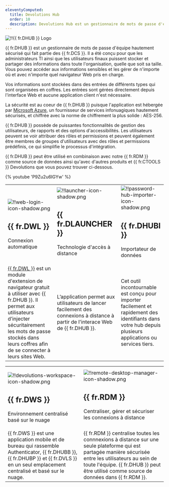 ```yaml
---
eleventyComputed:
  title: Devolutions Hub
  order: 10
  description: Devolutions Hub est un gestionnaire de mots de passe d'équipe hautement sécurisé qui fait partie des {{ fr.DCS }}. Il a été conçu pour que les administrateurs TI ainsi que les utilisateurs finaux puissent stocker et partager des informations dans toute l'organisation, quelle que soit sa taille.
---
```

![!!{{ fr.DHUB }} Logo](https://webdevolutions.blob.core.windows.net/images/projects/devolutions-hub/devolutions-hub-color-shadow.svg)

{{ fr.DHUB }} est un gestionnaire de mots de passe d'équipe hautement sécurisé qui fait partie des {{ fr.DCS }}. Il a été conçu pour que les administrateurs TI ainsi que les utilisateurs finaux puissent stocker et partager des informations dans toute l'organisation, quelle que soit sa taille. Vous pouvez accéder aux informations sensibles et les gérer de n'importe où et avec n'importe quel navigateur Web pris en charge.  

Vos informations sont stockées dans des entrées de différents types qui sont organisées en coffres. Les entrées sont gérées directement depuis l'interface Web et aucune application client n'est nécessaire.  

La sécurité est au coeur de {{ fr.DHUB }} puisque l'application est hébergée par [Microsoft Azure](/fr/kb/hub-business/knowledge-base/hosting-region-password-hub/), un fournisseur de services infonuagiques hautement sécurisés, et chiffrée avec la norme de chiffrement la plus solide : AES-256.  

{{ fr.DHUB }} possède de puissantes fonctionnalités de gestion des utilisateurs, de rapports et des options d'accessibilités. Les utilisateurs peuvent se voir attribuer des rôles et permissions et peuvent également être membres de groupes d'utilisateurs avec des rôles et permissions prédéfinis, ce qui simplifie le processus d'intégration.  

{{ fr.DHUB }} peut être utilisé en combinaison avec notre {{ fr.RDM }} comme source de données ainsi qu'avec d'autres produits et {{ fr.CTOOLS }} Devolutions que vous pouvez trouver ci-dessous.  

{% youtube 'P9Zu2u6IGYw' %}  

<table>
	<tr>
		<td>

![!!web-login-icon-shadow.png](https://webdevolutions.azureedge.net/docs/fr/hub/Icons/web-login-icon-shadow.png)  

## {{ fr.DWL }}  

Connexion automatique 
		</td>
		<td>
![!!launcher-icon-shadow.png](https://webdevolutions.azureedge.net/docs/fr/hub/Icons/launcher-icon-shadow.png)  

## {{ fr.DLAUNCHER }}  

Technologie d'accès à distance  
		</td>
		<td>
![!!password-hub-importer-icon-shadow.png](https://webdevolutions.azureedge.net/docs/fr/hub/Icons/password-hub-importer-icon-shadow.png)  

## {{ fr.DHUBI }}  

Importateur de données  
		</td>
	</tr>
	<tr>
		<td>
[{{ fr.DWL }}](/fr/hub/dwl/overview/) est un module d'extension de navigateur gratuit à utiliser avec {{ fr.DHUB }}. Il permet aux utilisateurs d’injecter sécuritairement les mots de passe stockés dans leurs coffres afin de se connecter à leurs sites Web. 
		</td>
		<td>
L’application permet aux utilisateurs de lancer facilement des connexions à distance à partir de l'interace Web de {{ fr.DHUB }}. 
		</td>
		<td>
Cet outil incontournable est conçu pour importer facilement et rapidement des identifiants dans votre hub depuis plusieurs applications ou services tiers. 
		</td>
	</tr>
</table>

<table>
	<tr>
		<td>

![!!devolutions-workspace-icon-shadow.png](https://webdevolutions.azureedge.net/docs/fr/hub/Icons/workspace-icon-shadow.png)  

## {{ fr.DWS }}  

Environnement centralisé basé sur le nuage  
		</td>
		<td>
![!!remote-desktop-manager-icon-shadow.png](https://webdevolutions.azureedge.net/docs/fr/hub/Icons/remote-desktop-manager-icon-shadow.png)  

## {{ fr.RDM }}  

Centraliser, gérer et sécuriser les connexions à distance  
		</td>
	</tr>
	<tr>
		<td>
{{ fr.DWS }} est une application mobile et de bureau qui rassemble Authenticator, {{ fr.DHUBB }}, {{ fr.DHUBP }} et {{ fr.DVLS }} en un seul emplacement centralisé et basé sur le nuage.
		</td>
		<td>
{{ fr.RDM }} centralise toutes les connnexions à distance sur une seule plateforme qui est partagée manière sécurisée entre les utilisateurs au sein de toute l'équipe. {{ fr.DHUB }} peut être utilisé comme source de données dans {{ fr.RDM }}. 
		</td>
	</tr>
</table>
